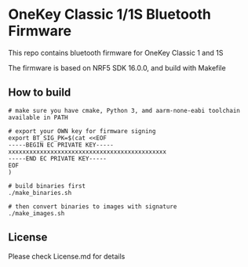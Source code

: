# OneKey Classic 1/1S Bluetooth Firmware

This repo contains bluetooth firmware for OneKey Classic 1 and 1S

The firmware is based on NRF5 SDK 16.0.0, and build with Makefile

## How to build

```shell
# make sure you have cmake, Python 3, amd aarm-none-eabi toolchain available in PATH

# export your OWN key for firmware signing
export BT_SIG_PK=$(cat <<EOF
-----BEGIN EC PRIVATE KEY-----
xxxxxxxxxxxxxxxxxxxxxxxxxxxxxxxxxxxxxxxxxxxxx
-----END EC PRIVATE KEY-----
EOF
)

# build binaries first
./make_binaries.sh

# then convert binaries to images with signature
./make_images.sh
```

## License

Please check License.md for details

